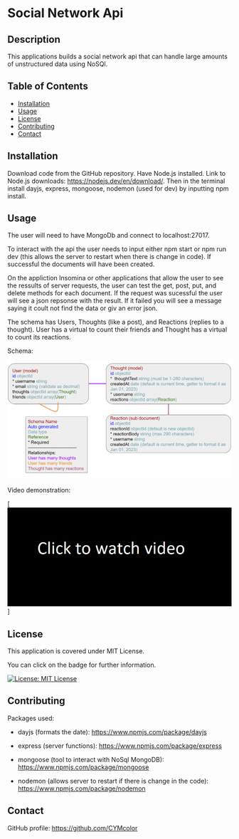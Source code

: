 # Social Network Api

## Description
This applications builds a social network api that can handle large amounts of unstructured data using NoSQl.

## Table of Contents
- [Installation](#installation)
- [Usage](#usage)
- [License](#license)
- [Contributing](#contributing)
- [Contact](#contact)

## Installation
Download code from the GitHub repository. Have Node.js installed. Link to Node.js downloads: https://nodejs.dev/en/download/. Then in the terminal install dayjs, express, mongoose, nodemon (used for dev) by inputting npm install.

## Usage
The user will need to have MongoDb and connect to localhost:27017.

To interact with the api the user needs to input either npm start or npm run dev (this allows the server to restart when there is change in code). If successful the documents will have been created.

On the appliction Insomina or other applications that allow the user to see the ressults of server requests, the user can test the get, post, put, and delete methods for each document. If the request was sucessful the user will see a json repsonse with the result. If it failed you will see a message saying it coult not find the data or giv an error json.

The schema has Users, Thoughts (like a post), and Reactions (replies to a thought). User has a virtual to count their friends and Thought has a virtual to count its reactions.

Schema:

![The schema of the api](./assets/images/schema.PNG)

Video demonstration:

[![video demonstration](./assets/images/video-static.PNG)]

## License
 This application is covered under MIT License.

You can click on the badge for further information.

[![License: MIT License](https://img.shields.io/badge/License-MIT_License-blue.svg)](https://opensource.org/licenses/MIT)

## Contributing

Packages used:

- dayjs (formats the date): https://www.npmjs.com/package/dayjs

- express (server functions): https://www.npmjs.com/package/express 

- mongoose (tool to interact with NoSql MongoDB): https://www.npmjs.com/package/mongoose

- nodemon (allows server to restart if there is change in the code): https://www.npmjs.com/package/nodemon

## Contact
GitHub profile: https://github.com/CYMcolor
